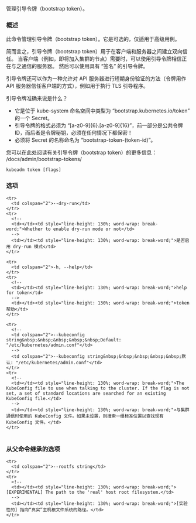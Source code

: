 
<!--
Manage bootstrap tokens.
-->
管理引导令牌（bootstrap token）。

<!--
### Synopsis
-->
### 概述

<!--
This command manages bootstrap tokens. It is optional and needed only for advanced use cases.
-->
此命令管理引导令牌（bootstrap token）。它是可选的，仅适用于高级用例。

<!--
In short, bootstrap tokens are used for establishing bidirectional trust between a client and a server.
A bootstrap token can be used when a client (for example a node that is about to join the cluster) needs
to trust the server it is talking to. Then a bootstrap token with the "signing" usage can be used.
-->
简而言之，引导令牌（bootstrap token）用于在客户端和服务器之间建立双向信任。
当客户端（例如，即将加入集群的节点）需要时，可以使用引导令牌相信正在与之通信的服务器。
然后可以使用具有 “签名” 的引导令牌。

<!--
bootstrap tokens can also function as a way to allow short-lived authentication to the API Server
(the token serves as a way for the API Server to trust the client), for example for doing the TLS Bootstrap.
-->
引导令牌还可以作为一种允许对 API 服务器进行短期身份验证的方法（令牌用作 API 服务器信任客户端的方式），例如用于执行 TLS 引导程序。

<!--
What is a bootstrap token more exactly?
 - It is a Secret in the kube-system namespace of type "bootstrap.kubernetes.io/token".
 - A bootstrap token must be of the form "[a-z0-9]{6}.[a-z0-9]{16}". The former part is the public token ID,
   while the latter is the Token Secret and it must be kept private at all circumstances!
 - The name of the Secret must be named "bootstrap-token-(token-id)".
 -->
引导令牌准确来说是什么？
 - 它是位于 kube-system 命名空间中类型为 “bootstrap.kubernetes.io/token” 的一个 Secret。
 - 引导令牌的格式必须为 “[a-z0-9]{6}.[a-z0-9]{16}”，前一部分是公共令牌 ID，而后者是令牌秘钥，必须在任何情况下都保密！
 - 必须将 Secret 的名称命名为 “bootstrap-token-(token-id)”。

<!--
You can read more about bootstrap tokens here:
  /docs/admin/bootstrap-tokens/
-->
您可以在此处阅读有关引导令牌（bootstrap token）的更多信息：
  /docs/admin/bootstrap-tokens/

```
kubeadm token [flags]
```
<!--
### Options
-->
### 选项

<table style="width: 100%; table-layout: fixed;">
  <colgroup>
    <col span="1" style="width: 10px;" />
    <col span="1" />
  </colgroup>
  <tbody>

    <tr>
      <td colspan="2">--dry-run</td>
    </tr>
    <tr>
      <!--
      <td></td><td style="line-height: 130%; word-wrap: break-word;">Whether to enable dry-run mode or not</td>
      -->
      <td></td><td style="line-height: 130%; word-wrap: break-word;">是否启用 dry-run 模式</td>
    </tr>

    <tr>
      <td colspan="2">-h, --help</td>
    </tr>
    <tr>
      <!--
      <td></td><td style="line-height: 130%; word-wrap: break-word;">help for token</td>
      -->
      <td></td><td style="line-height: 130%; word-wrap: break-word;">token 帮助</td>
    </tr>

    <tr>
      <!--
      <td colspan="2">--kubeconfig string&nbsp;&nbsp;&nbsp;&nbsp;&nbsp;Default: "/etc/kubernetes/admin.conf"</td>
      -->
      <td colspan="2">--kubeconfig string&nbsp;&nbsp;&nbsp;&nbsp;&nbsp;默认: "/etc/kubernetes/admin.conf"</td>
    </tr>
    <tr>
      <!--
      <td></td><td style="line-height: 130%; word-wrap: break-word;">The KubeConfig file to use when talking to the cluster. If the flag is not set, a set of standard locations are searched for an existing KubeConfig file.</td>
      -->
      <td></td><td style="line-height: 130%; word-wrap: break-word;">与集群通信时使用的 KubeConfig 文件。如果未设置，则搜索一组标准位置以查找现有 KubeConfig 文件。</td>
    </tr>

  </tbody>
</table>

<!--
### Options inherited from parent commands
-->
### 从父命令继承的选项

<table style="width: 100%; table-layout: fixed;">
  <colgroup>
    <col span="1" style="width: 10px;" />
    <col span="1" />
  </colgroup>
  <tbody>

    <tr>
      <td colspan="2">--rootfs string</td>
    </tr>
    <tr>
      <!--
      <td></td><td style="line-height: 130%; word-wrap: break-word;">[EXPERIMENTAL] The path to the 'real' host root filesystem.</td>
      -->
      <td></td><td style="line-height: 130%; word-wrap: break-word;">[实验性的] 指向“真实”主机根文件系统的路径。</td>
    </tr>

  </tbody>
</table>
